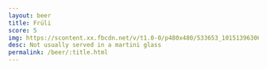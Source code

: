 ```yaml
---
layout: beer
title: Früli
score: 5
img: https://scontent.xx.fbcdn.net/v/t1.0-0/p480x480/533653_10151396306263745_1857811158_n.jpg?oh=ccf6ab154850938169b1eb11c3ed9ca6&oe=59215D0D
desc: Not usually served in a martini glass
permalink: /beer/:title.html
---
```

